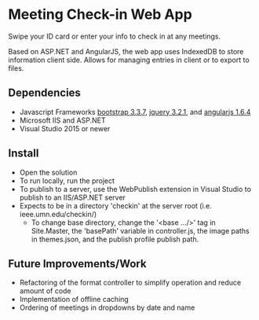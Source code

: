Meeting Check-in Web App
============

Swipe your ID card or enter your info to check in at any meetings.

Based on ASP.NET and AngularJS, the web app uses IndexedDB to store information client side. Allows for managing entries in client or to export to files.

## Dependencies
* Javascript Frameworks [bootstrap 3.3.7](http://getbootstrap.com/), [jquery 3.2.1](http://jquery.com/download/), and [angularjs 1.6.4](https://angularjs.org/)
* Microsoft IIS and ASP.NET
* Visual Studio 2015 or newer

## Install
* Open the solution
* To run locally, run the project
* To publish to a server, use the WebPublish extension in Visual Studio to publish to an IIS/ASP.NET server
* Expects to be in a directory 'checkin' at the server root (i.e. ieee.umn.edu/checkin/)
    * To change base directory, change the '<base .../>' tag in Site.Master, the 'basePath' variable in controller.js, the image paths in themes.json, and the publish profile publish path.

## Future Improvements/Work
* Refactoring of the format controller to simplify operation and reduce amount of code
* Implementation of offline caching
* Ordering of meetings in dropdowns by date and name